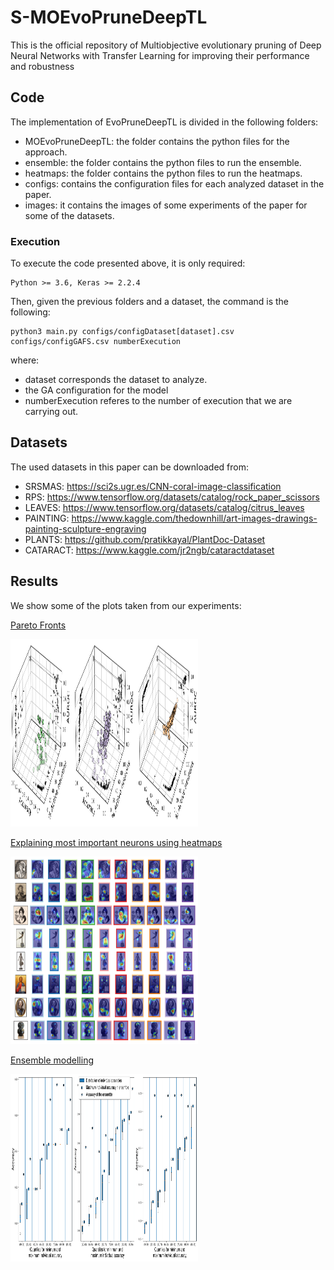 # S-MOEvoPruneDeepTL

This is the official repository of Multiobjective evolutionary pruning of Deep Neural Networks with Transfer Learning for improving their performance and robustness

## Code

The implementation of EvoPruneDeepTL is divided in the following folders:

   * MOEvoPruneDeepTL: the folder contains the python files for the approach.
   * ensemble: the folder contains the python files to run the ensemble.
   * heatmaps: the folder contains the python files to run the heatmaps.
   * configs: contains the configuration files for each analyzed dataset in the paper.
   * images: it contains the images of some experiments of the paper for some of the datasets.
  
 ### Execution
 
 To execute the code presented above, it is only required:
    
    Python >= 3.6, Keras >= 2.2.4
    
  Then, given the previous folders and a dataset, the command is the following:
  
    python3 main.py configs/configDataset[dataset].csv configs/configGAFS.csv numberExecution
    
   where:
   
   * dataset corresponds the dataset to analyze.
   * the GA configuration for the model
   * numberExecution referes to the number of execution that we are carrying out.
    
 
## Datasets

The used datasets in this paper can be downloaded from:

  * SRSMAS: https://sci2s.ugr.es/CNN-coral-image-classification
  * RPS: https://www.tensorflow.org/datasets/catalog/rock_paper_scissors
  * LEAVES: https://www.tensorflow.org/datasets/catalog/citrus_leaves
  * PAINTING: https://www.kaggle.com/thedownhill/art-images-drawings-painting-sculpture-engraving
  * PLANTS: https://github.com/pratikkayal/PlantDoc-Dataset
  * CATARACT: https://www.kaggle.com/jr2ngb/cataractdataset

## Results

We show some of the plots taken from our experiments:


<ins> Pareto Fronts </ins>

<img src="images/ojos_rps_pinturas.png" width="300" height="300">

<ins> Explaining most important neurons using heatmaps </ins>

<img src="images/XAI_pinturas_heatmaps.png" width="300" height="300">

<ins> Ensemble modelling </ins>

<img src="images/ojos_rps_pinturas_ensemble_accuracy-1.png" width="300" height="300">

